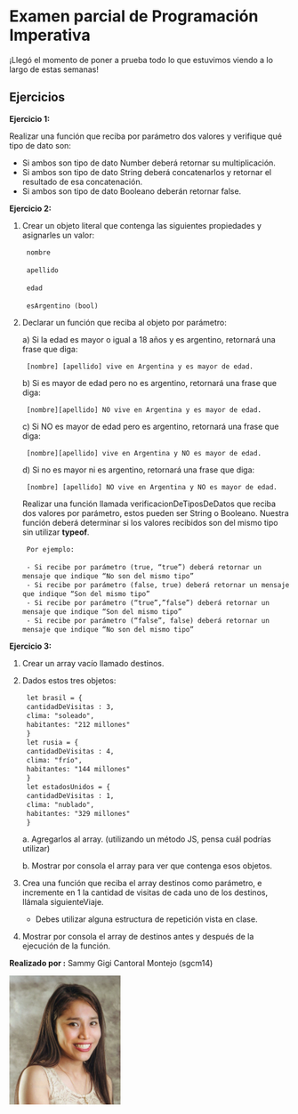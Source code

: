 # Examen parcial de Programación Imperativa
¡Llegó el momento de poner a prueba todo lo que estuvimos viendo a lo largo de estas semanas!

## Ejercicios

**Ejercicio 1:**

Realizar una función que reciba por parámetro dos valores y verifique qué tipo de dato son:

- Si ambos son tipo de dato Number deberá retornar su multiplicación.
- Si ambos son tipo de dato String deberá concatenarlos y retornar el resultado de esa concatenación.
- Si ambos son tipo de dato Booleano deberán retornar false.


**Ejercicio 2:**

1) Crear un objeto literal que contenga las siguientes propiedades y asignarles un valor:

        nombre

        apellido

        edad

        esArgentino (bool)

2) Declarar un función que reciba al objeto por parámetro:

    a) Si la edad es mayor o igual a 18 años y es argentino, retornará una frase que diga:

        [nombre] [apellido] vive en Argentina y es mayor de edad.

    b) Si es mayor de edad pero no es argentino, retornará una frase que diga: 

        [nombre][apellido] NO vive en Argentina y es mayor de edad.
    
    c) Si NO es mayor de edad pero es argentino, retornará una frase que diga: 
    
        [nombre][apellido] vive en Argentina y NO es mayor de edad.

    d) Si no es mayor ni es argentino, retornará una frase que diga:

        [nombre] [apellido] NO vive en Argentina y NO es mayor de edad.

    Realizar una función llamada verificacionDeTiposDeDatos que reciba dos valores por parámetro, estos pueden ser String o Booleano. Nuestra función deberá determinar si los valores recibidos son del mismo tipo sin utilizar **typeof**. 

        Por ejemplo:

        - Si recibe por parámetro (true, “true”) deberá retornar un mensaje que indique “No son del mismo tipo”
        - Si recibe por parámetro (false, true) deberá retornar un mensaje que indique “Son del mismo tipo”
        - Si recibe por parámetro (“true”,”false”) deberá retornar un mensaje que indique “Son del mismo tipo”
        - Si recibe por parámetro (“false”, false) deberá retornar un mensaje que indique “No son del mismo tipo”


**Ejercicio 3:**

1. Crear un array vacío llamado destinos.
2. Dados estos tres objetos:

        let brasil = {
        cantidadDeVisitas : 3,
        clima: "soleado",
        habitantes: "212 millones"
        }
        let rusia = {
        cantidadDeVisitas : 4,
        clima: "frío",
        habitantes: "144 millones"
        }
        let estadosUnidos = {
        cantidadDeVisitas : 1,
        clima: "nublado",
        habitantes: "329 millones"
        }

    a. Agregarlos al array. (utilizando un método JS, pensa cuál podrías utilizar)

    b. Mostrar por consola el array para ver que contenga esos objetos.

3. Crea una función que reciba el array destinos como parámetro, e incremente en 1 la cantidad de visitas de cada uno de los destinos, llámala siguienteViaje.
    - Debes utilizar alguna estructura de repetición vista en clase.

4. Mostrar por consola el array de destinos antes y después de la ejecución de la función.

**Realizado por :** Sammy Gigi Cantoral Montejo (sgcm14)

<img src ="https://raw.githubusercontent.com/sgcm14/sgcm14/main/sammy.jpg" width="200">
